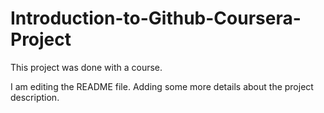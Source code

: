 # Introduction-to-Github-Coursera-Project
This project was done with a course.

I am editing the README file. Adding some more details about the project description.

